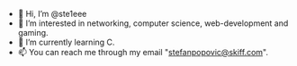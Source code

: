 - 👋 Hi, I’m @ste1eee
- 👀 I’m interested in networking, computer science, web-development and gaming.
- 🌱 I’m currently learning C.
- 📫 You can reach me through my email "stefanpopovic@skiff.com".

<!---
ste1eee/ste1eee is a ✨ special ✨ repository because its `README.md` (this file) appears on your GitHub profile.
You can click the Preview link to take a look at your changes.
--->
